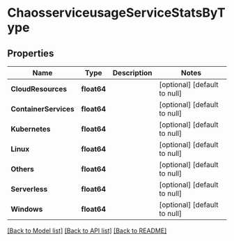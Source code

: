 # ChaosserviceusageServiceStatsByType

## Properties
Name | Type | Description | Notes
------------ | ------------- | ------------- | -------------
**CloudResources** | **float64** |  | [optional] [default to null]
**ContainerServices** | **float64** |  | [optional] [default to null]
**Kubernetes** | **float64** |  | [optional] [default to null]
**Linux** | **float64** |  | [optional] [default to null]
**Others** | **float64** |  | [optional] [default to null]
**Serverless** | **float64** |  | [optional] [default to null]
**Windows** | **float64** |  | [optional] [default to null]

[[Back to Model list]](../README.md#documentation-for-models) [[Back to API list]](../README.md#documentation-for-api-endpoints) [[Back to README]](../README.md)

